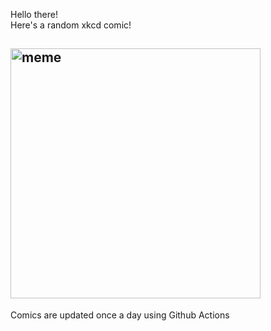 Hello there! <br>Here's a random xkcd comic!<br>
## <img src="https://imgs.xkcd.com/comics/iss_solar_transit.png" alt="meme" width="400"/><br>
Comics are updated once a day using Github Actions
